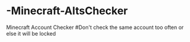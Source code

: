 # -Minecraft-AltsChecker
Minecraft Account Checker
#Don't check the same account too often or else it will be locked

